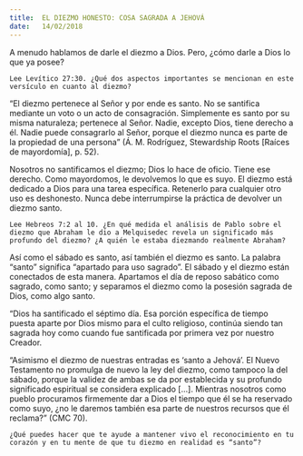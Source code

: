 ```yaml
---
title:  EL DIEZMO HONESTO: COSA SAGRADA A JEHOVÁ
date:   14/02/2018
---
```


A menudo hablamos de darle el diezmo a Dios. Pero, ¿cómo darle a Dios lo que ya posee?

`Lee Levítico 27:30. ¿Qué dos aspectos importantes se mencionan en este versículo en cuanto al diezmo?`

“El diezmo pertenece al Señor y por ende es santo. No se santifica mediante un voto o un acto de consagración. Simplemente es santo por su misma naturaleza; pertenece al Señor. Nadie, excepto Dios, tiene derecho a él. Nadie puede consagrarlo al Señor, porque el diezmo nunca es parte de la propiedad de una persona” (Á. M. Rodríguez, Stewardship Roots [Raíces de mayordomía], p. 52). 

Nosotros no santificamos el diezmo; Dios lo hace de oficio. Tiene ese derecho. Como mayordomos, le devolvemos lo que es suyo. El diezmo está dedicado a Dios para una tarea específica. Retenerlo para cualquier otro uso es deshonesto. Nunca debe interrumpirse la práctica de devolver un diezmo santo.

`Lee Hebreos 7:2 al 10. ¿En qué medida el análisis de Pablo sobre el diezmo que Abraham le dio a Melquisedec revela un significado más profundo del diezmo? ¿A quién le estaba diezmando realmente Abraham?`
 
Así como el sábado es santo, así también el diezmo es santo. La palabra “santo” significa “apartado para uso sagrado”. El sábado y el diezmo están conectados de esta manera. Apartamos el día de reposo sabático como sagrado, como santo; y separamos el diezmo como la posesión sagrada de Dios, como algo santo. 

“Dios ha santificado el séptimo día. Esa porción específica de tiempo puesta aparte por Dios mismo para el culto religioso, continúa siendo tan sagrada hoy como cuando fue santificada por primera vez por nuestro Creador. 

“Asimismo el diezmo de nuestras entradas es ‘santo a Jehová’. El Nuevo Testamento no promulga de nuevo la ley del diezmo, como tampoco la del sábado, porque la validez de ambas se da por establecida y su profundo significado espiritual se considera explicado [...]. Mientras nosotros como pueblo procuramos firmemente dar a Dios el tiempo que él se ha reservado como suyo, ¿no le daremos también esa parte de nuestros recursos que él reclama?” (CMC 70). 

`¿Qué puedes hacer que te ayude a mantener vivo el reconocimiento en tu corazón y en tu mente de que tu diezmo en realidad es “santo”?`